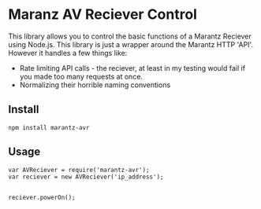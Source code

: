 # Maranz AV Reciever Control
This library allows you to control the basic functions of a Marantz Reciever using Node.js. This library is just a wrapper around the Marantz HTTP 'API'. However it handles a few things like:

* Rate limiting API calls - the reciever, at least in my testing would fail if you made too many requests at once.
* Normalizing their horrible naming conventions

## Install

```
npm install marantz-avr
```

## Usage

```
var AVReciever = require('marantz-avr');
var reciever = new AVReciever('ip_address');


reciever.powerOn();
```

